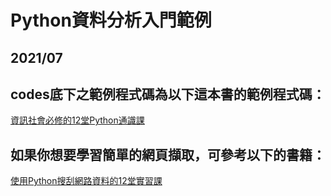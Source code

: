 # Python資料分析入門範例
## 2021/07
## 
## codes底下之範例程式碼為以下這本書的範例程式碼：
[資訊社會必修的12堂Python通識課](https://www.books.com.tw/products/0010828697?sloc=main)
## 如果你想要學習簡單的網頁擷取，可參考以下的書籍：
[使用Python搜刮網路資料的12堂實習課](https://www.books.com.tw/products/0010871074?sloc=main)
